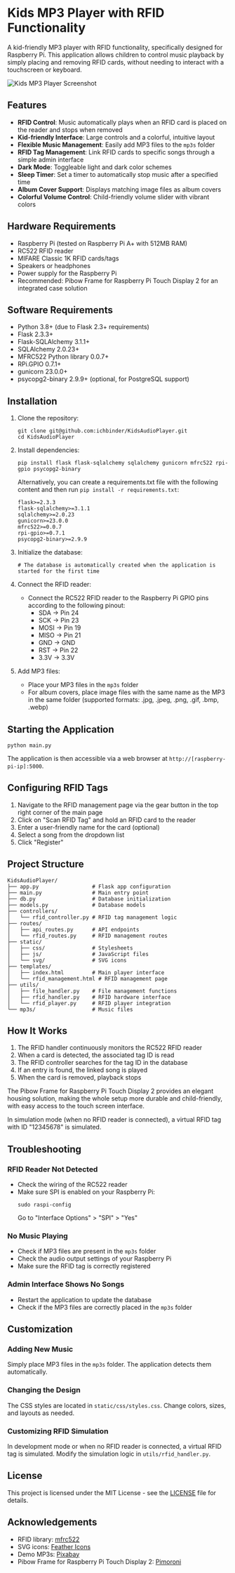 # Kids MP3 Player with RFID Functionality

A kid-friendly MP3 player with RFID functionality, specifically designed for Raspberry Pi. This application allows children to control music playback by simply placing and removing RFID cards, without needing to interact with a touchscreen or keyboard.

![Kids MP3 Player Screenshot](generated-icon.png)

## Features

- **RFID Control**: Music automatically plays when an RFID card is placed on the reader and stops when removed
- **Kid-friendly Interface**: Large controls and a colorful, intuitive layout
- **Flexible Music Management**: Easily add MP3 files to the `mp3s` folder
- **RFID Tag Management**: Link RFID cards to specific songs through a simple admin interface
- **Dark Mode**: Toggleable light and dark color schemes
- **Sleep Timer**: Set a timer to automatically stop music after a specified time
- **Album Cover Support**: Displays matching image files as album covers
- **Colorful Volume Control**: Child-friendly volume slider with vibrant colors

## Hardware Requirements

- Raspberry Pi (tested on Raspberry Pi A+ with 512MB RAM)
- RC522 RFID reader
- MIFARE Classic 1K RFID cards/tags
- Speakers or headphones
- Power supply for the Raspberry Pi
- Recommended: Pibow Frame for Raspberry Pi Touch Display 2 for an integrated case solution

## Software Requirements

- Python 3.8+ (due to Flask 2.3+ requirements)
- Flask 2.3.3+
- Flask-SQLAlchemy 3.1.1+
- SQLAlchemy 2.0.23+
- MFRC522 Python library 0.0.7+
- RPi.GPIO 0.7.1+ 
- gunicorn 23.0.0+
- psycopg2-binary 2.9.9+ (optional, for PostgreSQL support)

## Installation

1. Clone the repository:
   ```
   git clone git@github.com:ichbinder/KidsAudioPlayer.git
   cd KidsAudioPlayer
   ```

2. Install dependencies:
   ```
   pip install flask flask-sqlalchemy sqlalchemy gunicorn mfrc522 rpi-gpio psycopg2-binary
   ```
   
   Alternatively, you can create a requirements.txt file with the following content and then run `pip install -r requirements.txt`:
   ```
   flask>=2.3.3
   flask-sqlalchemy>=3.1.1
   sqlalchemy>=2.0.23
   gunicorn>=23.0.0
   mfrc522>=0.0.7
   rpi-gpio>=0.7.1
   psycopg2-binary>=2.9.9
   ```

3. Initialize the database:
   ```
   # The database is automatically created when the application is started for the first time
   ```

4. Connect the RFID reader:
   - Connect the RC522 RFID reader to the Raspberry Pi GPIO pins according to the following pinout:
     - SDA → Pin 24
     - SCK → Pin 23
     - MOSI → Pin 19
     - MISO → Pin 21
     - GND → GND
     - RST → Pin 22
     - 3.3V → 3.3V

5. Add MP3 files:
   - Place your MP3 files in the `mp3s` folder
   - For album covers, place image files with the same name as the MP3 in the same folder (supported formats: .jpg, .jpeg, .png, .gif, .bmp, .webp)

## Starting the Application

```
python main.py
```

The application is then accessible via a web browser at `http://[raspberry-pi-ip]:5000`.

## Configuring RFID Tags

1. Navigate to the RFID management page via the gear button in the top right corner of the main page
2. Click on "Scan RFID Tag" and hold an RFID card to the reader
3. Enter a user-friendly name for the card (optional)
4. Select a song from the dropdown list
5. Click "Register"

## Project Structure

```
KidsAudioPlayer/
├── app.py                 # Flask app configuration
├── main.py                # Main entry point
├── db.py                  # Database initialization
├── models.py              # Database models
├── controllers/
│   └── rfid_controller.py # RFID tag management logic
├── routes/
│   ├── api_routes.py      # API endpoints
│   └── rfid_routes.py     # RFID management routes
├── static/
│   ├── css/               # Stylesheets
│   ├── js/                # JavaScript files
│   └── svg/               # SVG icons
├── templates/
│   ├── index.html         # Main player interface
│   └── rfid_management.html # RFID management page
├── utils/
│   ├── file_handler.py    # File management functions
│   ├── rfid_handler.py    # RFID hardware interface
│   └── rfid_player.py     # RFID player integration
└── mp3s/                  # Music files
```

## How It Works

1. The RFID handler continuously monitors the RC522 RFID reader
2. When a card is detected, the associated tag ID is read
3. The RFID controller searches for the tag ID in the database
4. If an entry is found, the linked song is played
5. When the card is removed, playback stops

The Pibow Frame for Raspberry Pi Touch Display 2 provides an elegant housing solution, making the whole setup more durable and child-friendly, with easy access to the touch screen interface.

In simulation mode (when no RFID reader is connected), a virtual RFID tag with ID "12345678" is simulated.

## Troubleshooting

### RFID Reader Not Detected
- Check the wiring of the RC522 reader
- Make sure SPI is enabled on your Raspberry Pi:
  ```
  sudo raspi-config
  ```
  Go to "Interface Options" > "SPI" > "Yes"

### No Music Playing
- Check if MP3 files are present in the `mp3s` folder
- Check the audio output settings of your Raspberry Pi
- Make sure the RFID tag is correctly registered

### Admin Interface Shows No Songs
- Restart the application to update the database
- Check if the MP3 files are correctly placed in the `mp3s` folder

## Customization

### Adding New Music
Simply place MP3 files in the `mp3s` folder. The application detects them automatically.

### Changing the Design
The CSS styles are located in `static/css/styles.css`. Change colors, sizes, and layouts as needed.

### Customizing RFID Simulation
In development mode or when no RFID reader is connected, a virtual RFID tag is simulated. Modify the simulation logic in `utils/rfid_handler.py`.

## License

This project is licensed under the MIT License - see the [LICENSE](LICENSE) file for details.

## Acknowledgements

- RFID library: [mfrc522](https://github.com/pimylifeup/MFRC522-python)
- SVG icons: [Feather Icons](https://feathericons.com/)
- Demo MP3s: [Pixabay](https://pixabay.com/music/)
- Pibow Frame for Raspberry Pi Touch Display 2: [Pimoroni](https://shop.pimoroni.com/)